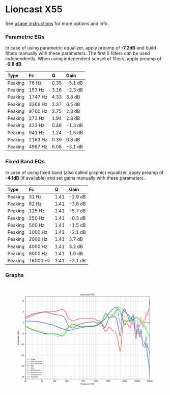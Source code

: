 # Lioncast X55
See [usage instructions](https://github.com/jaakkopasanen/AutoEq#usage) for more options and info.

### Parametric EQs
In case of using parametric equalizer, apply preamp of **-7.2dB** and build filters manually
with these parameters. The first 5 filters can be used independently.
When using independent subset of filters, apply preamp of **-6.8 dB**.

| Type    | Fc      |    Q | Gain    |
|:--------|:--------|:-----|:--------|
| Peaking | 76 Hz   | 0.35 | -5.1 dB |
| Peaking | 153 Hz  | 3.16 | -2.3 dB |
| Peaking | 1747 Hz | 4.33 | 3.8 dB  |
| Peaking | 3366 Hz | 2.37 | 6.5 dB  |
| Peaking | 9760 Hz | 2.75 | 2.3 dB  |
| Peaking | 273 Hz  | 1.94 | 2.8 dB  |
| Peaking | 423 Hz  | 0.48 | -1.3 dB |
| Peaking | 941 Hz  | 1.24 | -1.5 dB |
| Peaking | 2163 Hz | 0.39 | 0.8 dB  |
| Peaking | 4987 Hz | 6.08 | -3.1 dB |

### Fixed Band EQs
In case of using fixed band (also called graphic) equalizer, apply preamp of **-4.1dB**
(if available) and set gains manually with these parameters.

| Type    | Fc       |    Q | Gain    |
|:--------|:---------|:-----|:--------|
| Peaking | 31 Hz    | 1.41 | -2.9 dB |
| Peaking | 62 Hz    | 1.41 | -3.8 dB |
| Peaking | 125 Hz   | 1.41 | -5.7 dB |
| Peaking | 250 Hz   | 1.41 | -0.3 dB |
| Peaking | 500 Hz   | 1.41 | -1.5 dB |
| Peaking | 1000 Hz  | 1.41 | -2.1 dB |
| Peaking | 2000 Hz  | 1.41 | 3.7 dB  |
| Peaking | 4000 Hz  | 1.41 | 3.2 dB  |
| Peaking | 8000 Hz  | 1.41 | 1.0 dB  |
| Peaking | 16000 Hz | 1.41 | -3.1 dB |

### Graphs
![](./Lioncast%20X55.png)